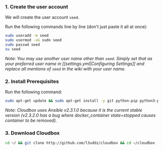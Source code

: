 
###  1. Create the user account  ### 

We will create the user account `seed`. 

Run the following commands line by line (don't just paste it all at once):


```bash
sudo useradd -m seed
sudo usermod -aG sudo seed
sudo passwd seed
su seed
```

_Note: You may use another user name other than `seed`. Simply set that as your preferred user name in [[settings.yml|Configuring Settings]] and replace all mentions of `seed` in the wiki with your user name._


### 2. Install Prerequisites  ####

Run the following command:

```bash
sudo apt-get update && sudo apt-get install -y git python-pip python3-pip python-setuptools python3-setuptools && sudo easy_install -U pip && sudo easy_install3 -U pip && sudo python -m pip install ansible==2.3.1.0 requests && sudo python3 -m pip install requests
```

_Note: Cloudbox uses Ansible v2.3.1.0 because it is the current stable version (v2.3.2.0 has a bug where docker_container state=stopped causes container to be removed)._


### 3. Download Cloudbox ### 



 ```bash
 cd ~/ && git clone http://github.com/l3uddz/cloudbox && cd ~/cloudbox
 ```
